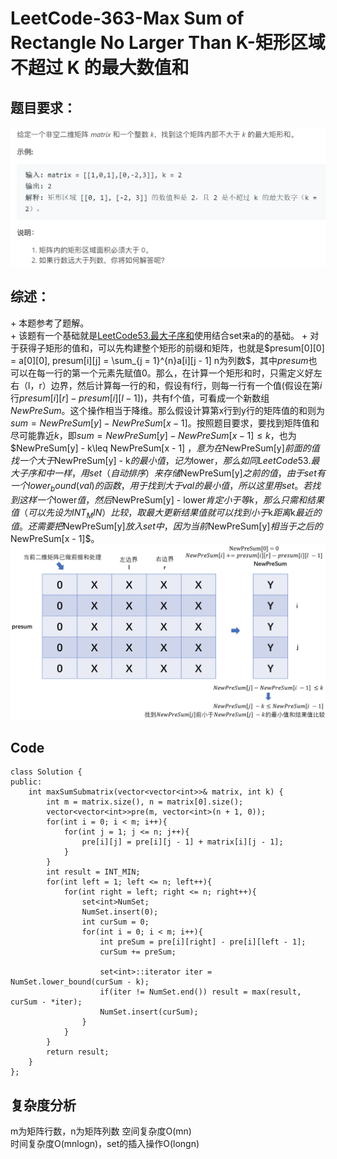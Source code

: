 # LeetCode-363-Max Sum of Rectangle No Larger Than K-矩形区域不超过 K 的最大数值和

## 题目要求：
![avatar](https://github.com/JakeChanFangZiyuan20/MyLeetCode/blob/master/img/363.png)


## 综述：  
\+ 本题参考了题解。  
\+ 该题有一个基础就是[LeetCode53.最大子序和](https://leetcode-cn.com/problems/maximum-subarray/)使用结合set来a的的基础。
\+ 对于获得子矩形的值和，可以先构建整个矩形的前缀和矩阵，也就是$presum[0][0] = a[0][0], presum[i][j] = \sum_{j = 1}^{n}a[i][j - 1] n为列数$，其中$presum$也可以在每一行的第一个元素先赋值0。那么，在计算一个矩形和时，只需定义好左右（l，r）边界，然后计算每一行的和，假设有f行，则每一行有一个值(假设在第$i$行$presum[i][r] - presum[i][l - 1]$)，共有f个值，可看成一个新数组$NewPreSum$。这个操作相当于降维。那么假设计算第x行到y行的矩阵值的和则为$sum = NewPreSum[y] - NewPreSum[x - 1]$。按照题目要求，要找到矩阵值和尽可能靠近$k$，即$sum = NewPreSum[y] - NewPreSum[x - 1] \leq k$，也为$NewPreSum[y] - k\leq NewPreSum[x - 1] $，意为在$NewPreSum[y]$前面的值找一个大于$NewPreSum[y] - k$的最小值，记为$lower$，那么如同LeetCode53.最大子序和中一样，用set（自动排序）来存储$NewPreSum[y]$之前的值，由于set有一个lower_bound(val)的函数，用于找到大于val的最小值，所以这里用set。若找到这样一个$lower$值，然后$NewPreSum[y] - lower$肯定小于等k，那么只需和结果值（可以先设为INT_MIN）比较，取最大更新结果值就可以找到小于$k$距离$k$最近的值。还需要把$NewPreSum[y]$放入set中，因为当前$NewPreSum[y]$相当于之后的$NewPreSum[x - 1]$。  
![avatar](https://github.com/JakeChanFangZiyuan20/MyLeetCode/blob/master/img/363-1.png)


## Code
```
class Solution {
public:
    int maxSumSubmatrix(vector<vector<int>>& matrix, int k) {
        int m = matrix.size(), n = matrix[0].size();
        vector<vector<int>>pre(m, vector<int>(n + 1, 0));
        for(int i = 0; i < m; i++){
            for(int j = 1; j <= n; j++){
                pre[i][j] = pre[i][j - 1] + matrix[i][j - 1];
            }
        }
        int result = INT_MIN;
        for(int left = 1; left <= n; left++){
            for(int right = left; right <= n; right++){
                set<int>NumSet;
                NumSet.insert(0);
                int curSum = 0;
                for(int i = 0; i < m; i++){
                    int preSum = pre[i][right] - pre[i][left - 1];
                    curSum += preSum;

                    set<int>::iterator iter = NumSet.lower_bound(curSum - k);
                    if(iter != NumSet.end()) result = max(result, curSum - *iter);
                    NumSet.insert(curSum);
                }
            }
        }
        return result;
    }
};
```


## 复杂度分析
m为矩阵行数，n为矩阵列数
空间复杂度O(mn)  
时间复杂度O(mnlogn)，set的插入操作O(longn)

